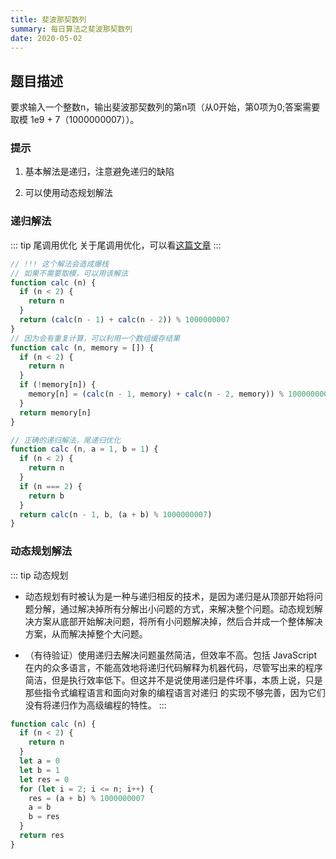 ```yaml
---
title: 斐波那契数列
summary: 每日算法之斐波那契数列
date: 2020-05-02
---
```


## 题目描述

要求输入一个整数n，输出斐波那契数列的第n项（从0开始，第0项为0;答案需要取模 1e9 + 7（1000000007））。

### 提示

1. 基本解法是递归，注意避免递归的缺陷

2. 可以使用动态规划解法

### 递归解法

::: tip 尾调用优化
关于尾调用优化，可以看[这篇文章](https://www.ruanyifeng.com/blog/2015/04/tail-call.html)
:::

```js
// !!! 这个解法会造成爆栈
// 如果不需要取模，可以用该解法
function calc (n) {
  if (n < 2) {
    return n
  }
  return (calc(n - 1) + calc(n - 2)) % 1000000007
}
// 因为会有重复计算，可以利用一个数组缓存结果
function calc (n, memory = []) {
  if (n < 2) {
    return n
  }
  if (!memory[n]) {
    memory[n] = (calc(n - 1, memory) + calc(n - 2, memory)) % 1000000007
  }
  return memory[n]
}
```

```js
// 正确的递归解法，尾递归优化
function calc (n, a = 1, b = 1) {
  if (n < 2) {
    return n
  }
  if (n === 2) {
    return b
  }
  return calc(n - 1, b, (a + b) % 1000000007)
}
```

### 动态规划解法

::: tip 动态规划
- 动态规划有时被认为是一种与递归相反的技术，是因为递归是从顶部开始将问题分解，通过解决掉所有分解出小问题的方式，来解决整个问题。动态规划解决方案从底部开始解决问题，将所有小问题解决掉，然后合并成一个整体解决方案，从而解决掉整个大问题。

- （有待验证）使用递归去解决问题虽然简洁，但效率不高。包括 JavaScript 在内的众多语言，不能高效地将递归代码解释为机器代码，尽管写出来的程序简洁，但是执行效率低下。但这并不是说使用递归是件坏事，本质上说，只是那些指令式编程语言和面向对象的编程语言对递归 的实现不够完善，因为它们没有将递归作为高级编程的特性。
:::

```js
function calc (n) {
  if (n < 2) {
    return n
  }
  let a = 0
  let b = 1
  let res = 0
  for (let i = 2; i <= n; i++) {
    res = (a + b) % 1000000007
    a = b
    b = res
  }
  return res
}
```
